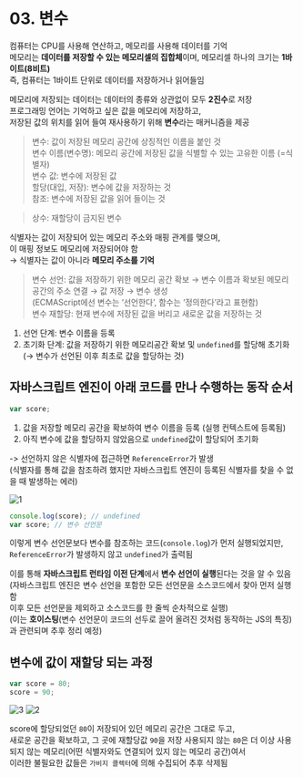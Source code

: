 # 03. 변수

컴퓨터는 CPU를 사용해 연산하고, 메모리를 사용해 데이터를 기억 <br>
메모리는 **데이터를 저장할 수 있는 메모리셀의 집합체**이며, 메모리셀 하나의 크기는 **1바이트(8비트)** <br>
즉, 컴퓨터는 1바이트 단위로 데이터를 저장하거나 읽어들임

메모리에 저장되는 데이터는 데이터의 종류와 상관없이 모두 **2진수**로 저장<br>
프로그래밍 언어는 기억하고 싶은 값을 메모리에 저장하고,<br>
저장된 값의 위치를 읽어 들여 재사용하기 위해 **변수**라는 매커니즘을 제공

> 변수: 값이 저장된 메모리 공간에 상징적인 이름을 붙인 것<br>
> 변수 이름(변수명): 메모리 공간에 저장된 값을 식별할 수 있는 고유한 이름 (=식별자)<br>
> 변수 값: 변수에 저장된 값<br>
> 할당(대입, 저장): 변수에 값을 저장하는 것<br>
> 참조: 변수에 저장된 값을 읽어 들이는 것<br>

> 상수: 재할당이 금지된 변수

식별자는 값이 저장되어 있는 메모리 주소와 매핑 관계를 맺으며, <br>
이 매핑 정보도 메모리에 저장되어야 함 <br>
→ 식별자는 값이 아니라 **메모리 주소를 기억**

> 변수 선언: 값을 저장하기 위한 메모리 공간 확보 → 변수 이름과 확보된 메모리 공간의 주소 연결 → 값 저장 → 변수 생성 <br>
> (ECMAScript에선 변수는 ‘선언한다’, 함수는 ‘정의한다’라고 표현함) <br>
> 변수 재할당: 현재 변수에 저장된 값을 버리고 새로운 값을 저장하는 것

1. 선언 단계: 변수 이름을 등록 <br>
2. 초기화 단계: 값을 저장하기 위한 메모리공간 확보 및 `undefined`를 할당해 초기화(→ 변수가 선언된 이후 최초로 값을 할당하는 것)

## 자바스크립트 엔진이 아래 코드를 만나 수행하는 동작 순서

```js
var score;
```

1. 값을 저장할 메모리 공간을 확보하여 변수 이름을 등록 (실행 컨텍스트에 등록됨)
2. 아직 변수에 값을 할당하지 않았음으로 `undefined`값이 할당되어 초기화

-> 선언하지 않은 식별자에 접근하면 `ReferenceError`가 발생 <br>
(식별자를 통해 값을 참조하려 했지만 자바스크립트 엔진이 등록된 식별자를 찾을 수 없을 때 발생하는 에러)

![1](https://user-images.githubusercontent.com/85178602/219054312-18ef70ec-adb1-439a-82b9-4c589cc4c760.png)

```js
console.log(score); // undefined
var score; // 변수 선언문
```

이렇게 변수 선언문보다 변수를 참조하는 코드(`console.log`)가 먼저 실행되었지만, <br> `ReferenceError`가 발생하지 않고 `undefined`가 출력됨

이를 통해 **자바스크립트 런타임 이전 단계**에서 **변수 선언이 실행**된다는 것을 알 수 있음<br>
(자바스크립트 엔진은 변수 선언을 포함한 모든 선언문을 소스코드에서 찾아 먼저 실행함<br>
이후 모든 선언문을 제외하고 소스코드를 한 줄씩 순차적으로 실행)<br>
(이는 **호이스팅**(변수 선언문이 코드의 선두로 끌어 올려진 것처럼 동작하는 JS의 특징)과 관련되며 추후 정리 예정)

## 변수에 값이 재할당 되는 과정

```js
var score = 80;
score = 90;
```

![3](https://user-images.githubusercontent.com/85178602/219054526-33d58794-4e09-44af-becb-86be663a2a72.png)
![2](https://user-images.githubusercontent.com/85178602/219054544-5941d6c7-30c3-49d7-a709-8f2a2f890f5d.png)


score에 할당되었던 `80`이 저장되어 있던 메모리 공간은 그대로 두고,<br>
새로운 공간을 확보하고, 그 곳에 재할당값 `90`을 저장
사용되지 않는 `80`은 더 이상 사용되지 않는 메모리(어떤 식별자와도 연결되어 있지 않는 메모리 공간)여서 <br>
이러한 불필요한 값들은 `가비지 콜렉터`에 의해 수집되어 추후 삭제됨
